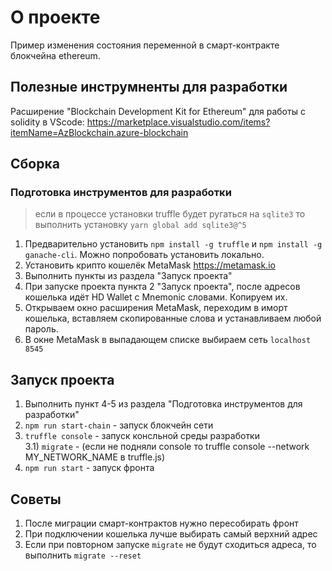 # О проекте
Пример изменения состояния переменной в смарт-контракте блокчейна ethereum. 

## Полезные инструмненты для разработки  
Расширение "Blockchain Development Kit for Ethereum" для работы с solidity в VScode: https://marketplace.visualstudio.com/items?itemName=AzBlockchain.azure-blockchain  

## Сборка

### Подготовка инструментов для разработки  
> если в процессе установки truffle будет ругаться на `sqlite3` то выполнить установку `yarn global add sqlite3@^5`  

1) Предварительно установить `npm install -g truffle` и `npm install -g ganache-cli`. Можно попробовать установить локально.  
2) Установить крипто кошелёк MetaMask https://metamask.io  
3) Выполнить пункты из раздела "Запуск проекта"  
4) При запуске проекта пункта 2 "Запуск проекта", после адресов кошелька идёт HD Wallet с Mnemonic словами. Копируем их.  
5) Открываем окно расширения MetaMask, переходим в иморт кошелька, вставляем скопированные слова и устанавливаем любой пароль.  
6) В окне MetaMask в выпадающем списке выбираем сеть `localhost 8545`   


## Запуск проекта  
1) Выполнить пункт 4-5 из раздела "Подготовка инструментов для разработки"  
2) `npm run start-chain` - запуск блокчейн сети  
3) `truffle console` - запуск консльной среды разработки      
3.1) `migrate` - (если не подняли console то truffle console --network MY_NETWORK_NAME в truffle.js)  
4) `npm run start` - запуск фронта  


## Советы
1) После миграции смарт-контрактов нужно пересобирать фронт  
2) При подключении кошелька лучше выбирать самый верхний адрес  
3) Если при повторном запуске `migrate` не будут сходиться адреса, то выполнить `migrate --reset`  

